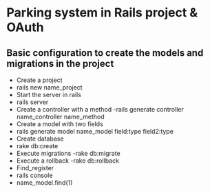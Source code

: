 # Parking system in Rails project & OAuth

## Basic configuration to create the models and migrations in the project

- Create a project
 - rails new name_project
- Start the server in rails
 - rails server
- Create a controller with a method
 -rails generate controller name_controller name_method
- Create a model with two fields
 - rails generate model name_model field:type field2:type
- Create database
 - rake db:create
- Execute migrations
 -rake db:migrate
- Execute a rollback
 -rake db:rollback
- Find_register
 - rails console
 - name_model.find(1)
